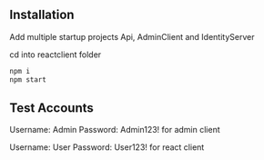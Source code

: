 ## Installation

Add multiple startup projects Api, AdminClient and IdentityServer

cd into reactclient folder
```bash
npm i
npm start
```

## Test Accounts
Username: Admin Password: Admin123! for admin client

Username: User Password: User123! for react client
